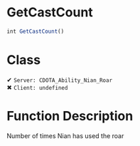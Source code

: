 # GetCastCount
```js	
int GetCastCount()
```
# Class
✔ `Server: CDOTA_Ability_Nian_Roar`  
✖ `Client: undefined`  

# Function Description
Number of times Nian has used the roar
